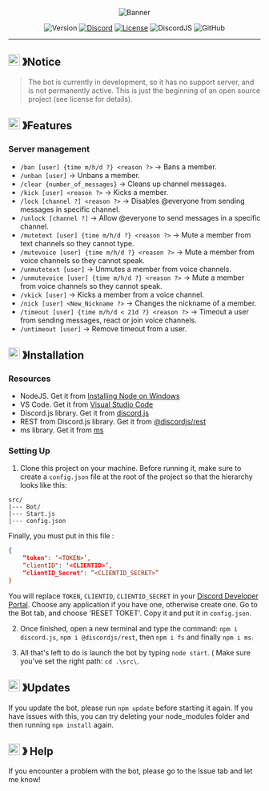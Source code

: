 <p align="center">
    <img src="https://miro.medium.com/v2/resize:fit:1400/1*7P8znG0tW7qmpOpZmSxj7w.png" alt="Banner"/>
</p>

<p align="center">
    <img src="https://img.shields.io/badge/Stable_Version-v1.1.3-2490D7.svg?style=for-the-badge" alt="Version"/>
    <a href="https://discord.com"><img src="https://img.shields.io/badge/Discord_Server-ADD-7289DA.svg?style=for-the-badge" alt="Discord"/></a>
    <a href=""><img src="https://img.shields.io/badge/LICENSE-GPL_2.0-43B02A.svg?style=for-the-badge" alt="License"/></a>
    <img src="https://img.shields.io/badge/npm-v14.18.0-43B02A.svg?style=for-the-badge" alt="DiscordJS"/>
    <img src="https://img.shields.io/github/last-commit/MrZarkin/DiscordBot_V14?color=yellow&style=for-the-badge&logo=github" alt="GitHub"/>
    
</p>

---

## <img src="https://img.icons8.com/?size=100&id=85604&format=png&color=ff8000" width="23"> 》Notice

>The bot is currently in development, so it has no support server, and is not permanently active. This is just the beginning of an open source project (see license for details).

## <img src="https://img.icons8.com/?size=100&id=83240&format=png&color=000000" width="23"> 》Features

### Server management

* `/ban [user] {time m/h/d ?} <reason ?>` -> Bans a member.
* `/unban [user]` -> Unbans a member.
* `/clear {number_of_messages}` -> Cleans up channel messages.
* `/kick [user] <reason ?>` -> Kicks a member.
* `/lock [channel ?] <reason ?>` -> Disables @everyone from sending messages in specific channel.
* `/unlock [channel ?]` -> Allow @everyone to send messages in a specific channel.
* `/mutetext [user] {time m/h/d ?} <reason ?>` -> Mute a member from text channels so they cannot type.
* `/mutevoice [user] {time m/h/d ?} <reason ?>` -> Mute a member from voice channels so they cannot speak.
* `/unmutetext [user]` -> Unmutes a member from voice channels.
* `/unmutevoice [user] {time m/h/d ?} <reason ?>` -> Mute a member from voice channels so they cannot speak.
* `/vkick [user]` -> Kicks a member from a voice channel.
* `/nick [user] <New_Nickname ?>` -> Changes the nickname of a member.
* `/timeout [user] {time m/h/d < 21d ?} <reason ?>` -> Timeout a user from sending messages, react or join voice channels.
* `/untimeout [user]` -> Remove timeout from a user.


## <img src="https://img.icons8.com/?size=100&id=21866&format=png&color=006400" width="23"> 》Installation

### Resources

- NodeJS. Get it from [Installing Node on Windows](https://nodejs.org/en)
- VS Code. Get it from [Visual Studio Code](https://code.visualstudio.com)
- Discord.js library. Get it from [discord.js](https://www.npmjs.com/package/discord.js)
- REST from Discord.js library. Get it from [@discordjs/rest](https://www.npmjs.com/package/@discordjs/rest)
- ms library. Get it from [ms](https://www.npmjs.com/package/ms)


### Setting Up

1. Clone this project on your machine. Before running it, make sure to create a `config.json` file at the root of the project so that the hierarchy looks like this:
```
src/
|--- Bot/
|--- Start.js
|--- config.json
```
Finally, you must put in this file :
```JSON
{
    “token": ‘<TOKEN>’,
    “clientID": ‘<CLIENTID>’,
    “clientID_Secret": ”<CLIENTID_SECRET>”
}
```
You will replace `TOKEN`, `CLIENTID`, `CLIENTID_SECRET` in your [Discord Developer Portal](https://discord.com/developers/applications). Choose any application if you have one, otherwise create one. Go to the Bot tab, and choose 'RESET TOKET'. Copy it and put it in `config.json`.

2. Once finished, open a new terminal and type the command: `npm i discord.js`, `npm i @discordjs/rest`, then `npm i fs` and finally `npm i ms`.

3. All that's left to do is launch the bot by typing `node start`. ( Make sure you've set the right path: `cd .\src\`.

## <img src="https://img.icons8.com/?size=100&id=35635&format=png&color=000000" width="23"> 》Updates

If you update the bot, please run `npm update` before starting it again. If you have issues with this, you can try deleting your node_modules folder and then running `npm install` again.

## <img src="https://img.icons8.com/?size=100&id=83244&format=png&color=000000" width="23"> 》 Help

If you encounter a problem with the bot, please go to the Issue tab and let me know!